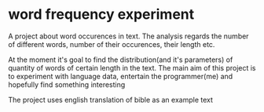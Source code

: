 # word frequency experiment
A project about word occurences in text. The analysis regards the number of different words, number of their occurences, their length etc.

At the moment it's goal to find the distribution(and it's parameters) of quantity of words of certain length in the text. The main aim of this project is to experiment with language data, entertain the programmer(me) and hopefully find something interesting

The project uses english translation of bible as an example text